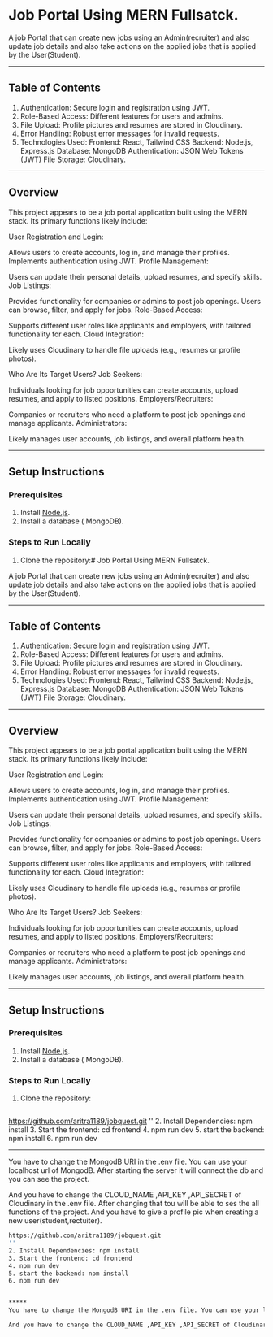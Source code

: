 # Job Portal Using MERN Fullsatck.

A job Portal that can create new jobs using an Admin(recruiter) and also update job details and also take actions on the applied jobs that is applied by the User(Student). 

---

## Table of Contents
1. Authentication: Secure login and registration using JWT.
2. Role-Based Access: Different features for users and admins.
3. File Upload: Profile pictures and resumes are stored in Cloudinary.
4. Error Handling: Robust error messages for invalid requests.
5. Technologies Used: Frontend: React, Tailwind CSS
Backend: Node.js, Express.js
Database: MongoDB
Authentication: JSON Web Tokens (JWT)
File Storage: Cloudinary.


---

## Overview

This project appears to be a job portal application built using the MERN stack. Its primary functions likely include:

User Registration and Login:

Allows users to create accounts, log in, and manage their profiles.
Implements authentication using JWT.
Profile Management:

Users can update their personal details, upload resumes, and specify skills.
Job Listings:

Provides functionality for companies or admins to post job openings.
Users can browse, filter, and apply for jobs.
Role-Based Access:

Supports different user roles like applicants and employers, with tailored functionality for each.
Cloud Integration:

Likely uses Cloudinary to handle file uploads (e.g., resumes or profile photos).


Who Are Its Target Users?
Job Seekers:

Individuals looking for job opportunities can create accounts, upload resumes, and apply to listed positions.
Employers/Recruiters:

Companies or recruiters who need a platform to post job openings and manage applicants.
Administrators:

Likely manages user accounts, job listings, and overall platform health.


---

## Setup Instructions

### Prerequisites
1. Install [Node.js](https://nodejs.org/).
2. Install a database ( MongoDB).


### Steps to Run Locally
1. Clone the repository:# Job Portal Using MERN Fullsatck.

A job Portal that can create new jobs using an Admin(recruiter) and also update job details and also take actions on the applied jobs that is applied by the User(Student). 

---

## Table of Contents
1. Authentication: Secure login and registration using JWT.
2. Role-Based Access: Different features for users and admins.
3. File Upload: Profile pictures and resumes are stored in Cloudinary.
4. Error Handling: Robust error messages for invalid requests.
5. Technologies Used: Frontend: React, Tailwind CSS
Backend: Node.js, Express.js
Database: MongoDB
Authentication: JSON Web Tokens (JWT)
File Storage: Cloudinary.


---

## Overview

This project appears to be a job portal application built using the MERN stack. Its primary functions likely include:

User Registration and Login:

Allows users to create accounts, log in, and manage their profiles.
Implements authentication using JWT.
Profile Management:

Users can update their personal details, upload resumes, and specify skills.
Job Listings:

Provides functionality for companies or admins to post job openings.
Users can browse, filter, and apply for jobs.
Role-Based Access:

Supports different user roles like applicants and employers, with tailored functionality for each.
Cloud Integration:

Likely uses Cloudinary to handle file uploads (e.g., resumes or profile photos).


Who Are Its Target Users?
Job Seekers:

Individuals looking for job opportunities can create accounts, upload resumes, and apply to listed positions.
Employers/Recruiters:

Companies or recruiters who need a platform to post job openings and manage applicants.
Administrators:

Likely manages user accounts, job listings, and overall platform health.


---

## Setup Instructions

### Prerequisites
1. Install [Node.js](https://nodejs.org/).
2. Install a database ( MongoDB).


### Steps to Run Locally
1. Clone the repository:
   ```bash
  https://github.com/aritra1189/jobquest.git
''
2. Install Dependencies: npm install
3. Start the frontend: cd frontend
4. npm run dev
5. start the backend: npm install
6. npm run dev


*****
You have to change the MongodB URI in the .env file. You can use your localhost url of MongodB. After starting the server it will connect the db and you can see the project.

And you have to change the CLOUD_NAME ,API_KEY ,API_SECRET of Cloudinary in the .env file. After changing that tou will be able to ses the all functions of the project. And you have to give a profile pic when creating a new user(student,rectuiter).


   ```bash
  https://github.com/aritra1189/jobquest.git
''
2. Install Dependencies: npm install
3. Start the frontend: cd frontend
4. npm run dev
5. start the backend: npm install
6. npm run dev


*****
You have to change the MongodB URI in the .env file. You can use your localhost url of MongodB. After starting the server it will connect the db and you can see the project.

And you have to change the CLOUD_NAME ,API_KEY ,API_SECRET of Cloudinary in the .env file. After changing that tou will be able to ses the all functions of the project. And you have to give a profile pic when creating a new user(student,rectuiter).


